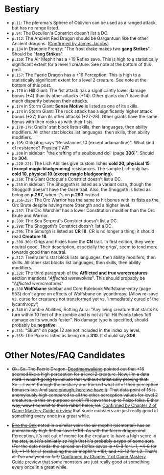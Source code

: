 # Bestiary

* `p.11`: The pleroma's Sphere of Oblivion can be used as a ranged attack, but has no range listed.
* `p.94`: The Dezullon's Constrict doesn't list a DC.
* `p.112`: The Ancient Red Dragon should be Gargantuan like the other Ancient dragons.
  ([Confirmed by James Jacobs](https://paizo.com/products/btq01zp4/discuss&page=5?Pathfinder-Bestiary#241))
* `p.134` in Draconic Frenzy: "The frost drake makes two **gang Strikes**". Should be "**fang Strikes**".
* `p.150`: The Air Mephit has a +19 Reflex save. This is high to a statistically significant extent for a level 1 creature. See note at the bottom of this post.
* `p.157`: The Faerie Dragon has a +16 Perception. This is high to a statistically significant extent for a level 2 creature. See note at the bottom of this post.
* `p.170` in Hill Giant: The fist attack has a significantly lower damage bonus (+4) than its other attacks (+14).
  Other giants don't have that much disparity between their attacks.
* `p.174` in Storm Giant: **Sense Motive** is listed as one of its skills.
* `p.174` in Storm Giant: The rock attack has a significantly higher attack bonus (+37) than its other attacks (+27-28).
  Other giants have the same bonus with their rocks as with their fists.
* `p.178-179`: Gnolls' stat block lists skills, then languages, then ability modifiers.
  All other stat blocks list languages, then skills, then ability modifiers.
* `p.195`: Grikkitog says "Resistances 10 (except adamantine)". What kind of resistance? Physical? All?
* `p.208` in sidebar: "the crafting of a soulbound doll (page **306**)". Should be **304**.
* `p.220-221`: The Lich Abilities give custom liches **cold 20, physical 15 (except magic bludgeoning)** resistances.
  The sample Lich only has **cold 10, physical 10 (except magic bludgeoning)**.
* `p.250`: The Giant Octopus's Constrict doesn't list a DC.
* `p.255` in sidebar: The Shoggoth is listed as a variant ooze, though the Shoggoth doesn't have the Ooze trait. Also, the Shoggoth is listed as being on **p.297**, when it's on **p.293** instead.
* `p.256-257`: The Orc Warrior has the same to hit bonus with its fists as the Orc Brute despite having more Strength and a higher level.
* `p.257`: The Orc Warchief has a lower Constitution modifier than the Orc Brute and Warrior.
* `p.288`: The Sea Serpent's Constrict doesn't list a DC.
* `p.288`: The Shoggoth's Constrict doesn't list a DC.
* `p.295`: The Simurgh is listed as **CR 18**.
  CR is no longer a thing; it should read **Creature 18**.
* `p.308-309`: Grigs and Pixies have the **CN** trait.
  In first edition, they were neutral good.
  Their description, especially the grigs', seem to tend more towards good than neutral.
* `p.312`: Treerazer's stat block lists languages, then ability modifers, then skills.
  All other stat blocks list languages, then skills, then ability modifiers.
* `p.328`: The third paragraph of the **Afflicted and true werecreatures** section mentions "*Affected werewolves*".
  This should probably be "*Afflicted werecreatures*"
* `p.330` **Wolfsbane** sidebar and Core Rulebook Wolfsbane-entry (page 553) don't agree on effects of Wolfsbane on lycanthropy. (Allow re-save vs. curse for creatures not transformed yet vs. 'immediately cured of the lycanthropy')
* `p.340` in Zombie Abilities, Rotting Aura: "Any living creature that starts its turn within 10 feet of the zombie and is not at full Hit Points takes 1d6 damage as its wounds fester". No damage type is specified, should probably be **negative**.
* `p.351`: "Skum" on page 12 are not included in the index by level.
* `p.355`: The Pixie is listed as being on p.**310**. It should say **309**.

# Other Notes/FAQ Candidates

* ~~Ok. So. The Faerie Dragon. [Deadmanwalking](https://paizo.com/threads/rzs42nmp&page=2?TyposMistakesEtc-in-2E-Books-Collection#81) pointed out that +16 seemed like a high perception for a level 2 creature. Now, I'm a data nerd. I wasn't going to include that without statistically proving that. So.....I went through the bestiary and tracked what all of their perception bonuses are. And [sure enough, here we have it](https://i.imgur.com/7YJQIQA.png). That data point of 16 is anomylously high compared to all the other perception values for level 2 creatures. Is this on purpose or ok? I'll leave that up to Paizo folks. Either way, wow I commit to these rabbit holes, lol.~~ [Confirmed by Chapter 2 of Game Mastery Guide preview](https://www.reddit.com/r/Pathfinder2e/comments/d16rwm/everything_we_learned_about_the_gamemastery_guide/) that some monsters are just really good at something every once in a great while.

* ~~[Elro the Onk](https://paizo.com/threads/rzs42nmp&page=3?TyposMistakesEtc-in-2E-Books-Collection#112) noted in a similar vein: the air mephit (elemental) has an anomalously high Reflex save (+19). As with the faerie dragon and Perception, it's not out of meme for the creature to have a high score in the stat, but it's similarly *so* high that it's probably a typo of some sort. (For the data nerds: the spread on Reflex saves is +0-8 for L-1, +4-8 for L0, +1-11 for L1 (excluding the air mephit's +19), and +3-12 for L2. That's all I've analysed so far!)~~ [Confirmed by Chapter 2 of Game Mastery Guide preview](https://www.reddit.com/r/Pathfinder2e/comments/d16rwm/everything_we_learned_about_the_gamemastery_guide/) that some monsters are just really good at something every once in a great while.
